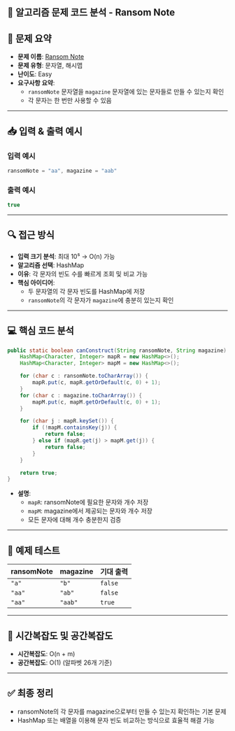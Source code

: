 ## 🧠 알고리즘 문제 코드 분석 - Ransom Note

## 📌 문제 요약
- **문제 이름**: [Ransom Note](https://leetcode.com/problems/ransom-note/)
- **문제 유형**: 문자열, 해시맵
- **난이도**: Easy
- **요구사항 요약**:
  - `ransomNote` 문자열을 `magazine` 문자열에 있는 문자들로 만들 수 있는지 확인
  - 각 문자는 한 번만 사용할 수 있음

---

## 📥 입력 & 출력 예시

### 입력 예시
```java
ransomNote = "aa", magazine = "aab"
```

### 출력 예시
```java
true
```

---

## 🔍 접근 방식

- **입력 크기 분석**: 최대 10⁵ → O(n) 가능
- **알고리즘 선택**: HashMap
- **이유**: 각 문자의 빈도 수를 빠르게 조회 및 비교 가능
- **핵심 아이디어**:
  - 두 문자열의 각 문자 빈도를 HashMap에 저장
  - `ransomNote`의 각 문자가 `magazine`에 충분히 있는지 확인

---

## 💻 핵심 코드 분석

```java
public static boolean canConstruct(String ransomNote, String magazine) {
    HashMap<Character, Integer> mapR = new HashMap<>();
    HashMap<Character, Integer> mapM = new HashMap<>();

    for (char c : ransomNote.toCharArray()) {
        mapR.put(c, mapR.getOrDefault(c, 0) + 1);
    }
    for (char c : magazine.toCharArray()) {
        mapM.put(c, mapM.getOrDefault(c, 0) + 1);
    }

    for (char j : mapR.keySet()) {
        if (!mapM.containsKey(j)) {
            return false;
        } else if (mapR.get(j) > mapM.get(j)) {
            return false;
        }
    }

    return true;
}
```

- **설명**:
  - `mapR`: ransomNote에 필요한 문자와 개수 저장
  - `mapM`: magazine에서 제공되는 문자와 개수 저장
  - 모든 문자에 대해 개수 충분한지 검증

---

## 🧪 예제 테스트

| ransomNote | magazine | 기대 출력 |
|------------|----------|-------------|
| `"a"` | `"b"` | `false` |
| `"aa"` | `"ab"` | `false` |
| `"aa"` | `"aab"` | `true` |

---

## 📝 시간복잡도 및 공간복잡도

- **시간복잡도**: O(n + m)
- **공간복잡도**: O(1) (알파벳 26개 기준)

---

## ✅ 최종 정리

- ransomNote의 각 문자를 magazine으로부터 만들 수 있는지 확인하는 기본 문제
- HashMap 또는 배열을 이용해 문자 빈도 비교하는 방식으로 효율적 해결 가능